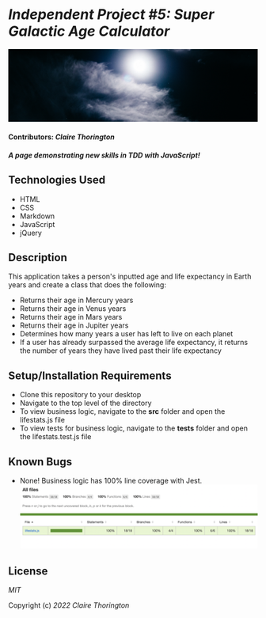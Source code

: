 # _Independent Project #5: Super Galactic Age Calculator_
![a picture of the moon](img/skyheader.JPG)

#### Contributors: _**Claire Thorington**_

#### _A page demonstrating new skills in TDD with JavaScript!_


## Technologies Used

* HTML
* CSS
* Markdown
* JavaScript
* jQuery

## Description

This application takes a person's inputted age and life expectancy in Earth years and create a class that does the following:

* Returns their age in Mercury years
* Returns their age in Venus years
* Returns their age in Mars years
* Returns their age in Jupiter years
* Determines how many years a user has left to live on each planet
* If a user has already surpassed the average life expectancy, it returns the number of years they have lived past their life expectancy

## Setup/Installation Requirements

* Clone this repository to your desktop
* Navigate to the top level of the directory
* To view business logic, navigate to the __src__ folder and open the lifestats.js file
* To view tests for business logic, navigate to the __tests__ folder and open the lifestats.test.js file

## Known Bugs

* None! Business logic has 100% line coverage with Jest.
![a screenshot of my Jest score](img/jestcoverage.JPG)

## License

_MIT_

Copyright (c) _2022_ _Claire Thorington_